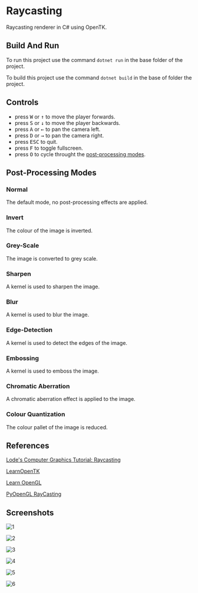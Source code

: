 # Raycasting

 Raycasting renderer in C# using OpenTK.

## Build And Run

To run this project use the command `dotnet run` in the base folder of the project.

To build this project use the command `dotnet build` in the base of folder the project.

## Controls

* press <kbd>W</kbd> or <kbd>↑</kbd> to move the player forwards.
* press <kbd>S</kbd> or <kbd>↓</kbd> to move the player backwards.
* press <kbd>A</kbd> or <kbd>←</kbd> to pan the camera left.
* press <kbd>D</kbd> or <kbd>→</kbd> to pan the camera right.
* press <kbd>ESC</kbd> to quit.
* press <kbd>F</kbd> to toggle fullscreen.
* press <kbd>O</kbd> to cycle throught the [post-processing modes](#post-processing-modes).

## Post-Processing Modes

### Normal

The default mode, no post-processing effects are applied.

### Invert

The colour of the image is inverted.

### Grey-Scale

The image is converted to grey scale.

### Sharpen

A kernel is used to sharpen the image.

### Blur

A kernel is used to blur the image.

### Edge-Detection

A kernel is used to detect the edges of the image.

### Embossing

A kernel is used to emboss the image.

### Chromatic Aberration

A chromatic aberration effect is applied to the image.

### Colour Quantization

The colour pallet of the image is reduced.

## References

[Lode's Computer Graphics Tutorial: Raycasting](https://lodev.org/cgtutor/raycasting.html)

[LearnOpenTK](https://opentk.net/learn/index.html)

[Learn OpenGL](https://learnopengl.com/)

[PyOpenGL RayCasting](https://www.youtube.com/watch?v=p61mCoASwZ0)

## Screenshots

![1](/Screenshots/example%201.png)

![2](/Screenshots/example%202.png)

![3](/Screenshots/example%203.png)

![4](/Screenshots/example%204.png)

![5](/Screenshots/example%205.png)

![6](/Screenshots/example%206.png)
